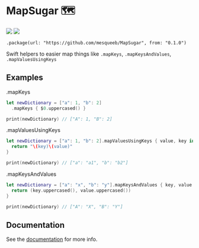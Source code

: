 # MapSugar 🗺️

[![](https://img.shields.io/endpoint?url=https%3A%2F%2Fswiftpackageindex.com%2Fapi%2Fpackages%2Fmesqueeb%2FMapSugar%2Fbadge%3Ftype%3Dswift-versions)](https://swiftpackageindex.com/mesqueeb/MapSugar)
[![](https://img.shields.io/endpoint?url=https%3A%2F%2Fswiftpackageindex.com%2Fapi%2Fpackages%2Fmesqueeb%2FMapSugar%2Fbadge%3Ftype%3Dplatforms)](https://swiftpackageindex.com/mesqueeb/MapSugar)

```
.package(url: "https://github.com/mesqueeb/MapSugar", from: "0.1.0")
```

Swift helpers to easier map things like `.mapKeys`, `.mapKeysAndValues`, `.mapValuesUsingKeys`

## Examples

.mapKeys

```swift
let newDictionary = ["a": 1, "b": 2]
  .mapKeys { $0.uppercased() }

print(newDictionary) // ["A": 1, "B": 2]
```

.mapValuesUsingKeys

```swift
let newDictionary = ["a": 1, "b": 2].mapValuesUsingKeys { value, key in
  return "\(key)\(value)"
}

print(newDictionary) // ["a": "a1", "b": "b2"]
```

.mapKeysAndValues

```swift
let newDictionary = ["a": "x", "b": "y"].mapKeysAndValues { key, value in
  return (key.uppercased(), value.uppercased())
}

print(newDictionary) // ["A": "X", "B": "Y"]
```

## Documentation

See the [documentation](https://swiftpackageindex.com/mesqueeb/MapSugar/main/documentation/MapSugar/MapSugar) for more info.
